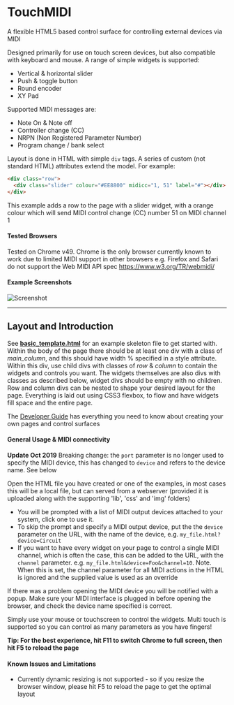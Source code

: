 # TouchMIDI
A flexible HTML5 based control surface for controlling external devices via MIDI

Designed primarily for use on touch screen devices, but also compatible with keyboard and mouse. A range of simple widgets is supported:
 * Vertical & horizontal slider
 * Push & toggle button
 * Round encoder
 * XY Pad

Supported MIDI messages are:
 * Note On & Note off
 * Controller change (CC)
 * NRPN (Non Registered Parameter Number)
 * Program change / bank select

Layout is done in HTML with simple `div` tags. A series of custom (not standard HTML) attributes extend the model. For example:
```html
<div class="row">
  <div class="slider" colour="#EE8800" midicc="1, 51" label="#"></div>
</div>
```
This example adds a row to the page with a slider widget, with a orange colour which will send MIDI control change (CC) number 51 on MIDI channel 1

#### Tested Browsers
Tested on Chrome v49. Chrome is the only browser currently known to work due to limited MIDI support in other browsers e.g. Firefox and Safari do not support the Web MIDI API spec https://www.w3.org/TR/webmidi/

#### Example Screenshots
![Screenshot](https://cloud.githubusercontent.com/assets/14982936/14581342/4c6e8a56-03e2-11e6-883e-a8bdd3dc8eb9.png)

---

## Layout and Introduction
See [**basic_template.html**](https://github.com/benc-uk/touchmidi/blob/master/basic_template.html) for an example skeleton file to get started with. Within the body of the page there should be at least one div with a class of *main_column*, and this should have width % specified in a style attribute. Within this div, use child divs with classes of *row* & *column* to contain the widgets and controls you want. The widgets themselves are also divs with classes as described below, widget divs should be empty with no children. Row and column divs can be nested to shape your desired layout for the page. Everything is laid out using CSS3 flexbox, to flow and have widgets fill space and the entire page.

The [Developer Guide](https://github.com/benc-uk/touchmidi/wiki/Developer-Guide) has everything you need to know about creating your own pages and control surfaces

#### General Usage & MIDI connectivity

**Update Oct 2019** Breaking change: the `port` parameter is no longer used to specify the MIDI device, this has changed to `device` and refers to the device name. See below

Open the HTML file you have created or one of the examples, in most cases this will be a local file, but can served from a webserver (provided it is uploaded along with the supporting 'lib', 'css' and 'img' folders)
 * You will be prompted with a list of MIDI output devices attached to your system, click one to use it.
 * To skip the prompt and specify a MIDI output device, put the the `device` parameter on the URL, with the name of the device, e.g. `my_file.html?device=Circuit`
 * If you want to have every widget on your page to control a single MIDI channel, which is often the case, this can be added to the URL, with the `channel` parameter. e.g. `my_file.html&device=Foo&channel=10`. Note. When this is set, the channel parameter for all MIDI actions in the HTML is ignored and the supplied value is used as an override

If there was a problem opening the MIDI device you will be notified with a popup. Make sure your MIDI interface is plugged in before opening the browser, and check the device name specified is correct.

Simply use your mouse or touchscreen to control the widgets. Multi touch is supported so you can control as many parameters as you have fingers!

**Tip: For the best experience, hit F11 to switch Chrome to full screen, then hit F5 to reload the page**

#### Known Issues and Limitations
 * Currently dynamic resizing is not supported - so if you resize the browser window, please hit F5 to reload the page to get the optimal layout
